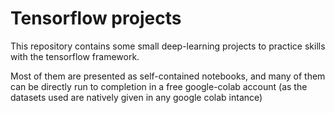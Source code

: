 # Tensorflow projects

This repository contains some small deep-learning projects to practice skills with the tensorflow framework.

Most of them are presented as self-contained notebooks, and many of them can be directly run to completion in a free google-colab account (as the datasets used are natively given in any google colab intance)
